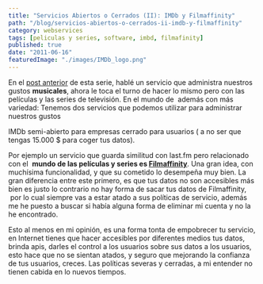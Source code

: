 ```yaml
---
title: "Servicios Abiertos o Cerrados (II): IMDb y Filmaffinity"
path: "/blog/servicios-abiertos-o-cerrados-ii-imdb-y-filmaffinity"
category: webservices
tags: [peliculas y series, software, imbd, filmafinity]
published: true
date: "2011-06-16"
featuredImage: "./images/IMDb_logo.png"
---
```


<p>
	En el <a title='¿servicios abiertos o cerrados?(I): last.fm' href='/{{ page.category }}/servicios-abiertos-o-cerrados-i-last-fm' target='_blank' rel="nofollow noopener noreferrer">post anterior</a> de esta serie, hablé un servicio que administra nuestros gustos <strong>musicales</strong>, ahora le toca el turno de hacer lo mismo pero con las películas y las series de televisión.
	En el mundo de  además con más variedad: Tenemos dos servicios que podemos utilizar para administrar nuestros gustos
</p>

<p>
	IMDb semi-abierto para empresas cerrado para usuarios ( a no ser que tengas 15.000 $ para coger tus datos).
</p>

<p>
	Por ejemplo un servicio que guarda similitud con last.fm pero relacionado con el  <strong>mundo de las películas y series es <a title='Filmaffinity' href='http://filmaffinity.com/' target='_blank' rel="nofollow noopener noreferrer">Filmaffinity</a></strong>. Una gran idea, con muchísima funcionalidad, y que su cometido lo desempeña muy bien. La gran diferencia entre este primero, es que tus datos no son accesibles más bien es justo lo contrario no hay forma de sacar tus datos de Filmaffinity,  por lo cual siempre vas a estar atado a sus políticas de servicio, además me he puesto a buscar si había alguna forma de eliminar mi cuenta y no la he encontrado.
</p>
<p>
	Esto al menos en mi opinión, es una forma tonta de empobrecer tu servicio, en Internet tienes que hacer accesibles por diferentes medios tus datos, brinda apis, darles el control a los usuarios sobre sus datos a los usuarios, esto hace que no se sientan atados, y seguro que mejorando la confianza de tus usuarios, creces. Las políticas severas y cerradas, a mi entender no tienen cabida en lo nuevos tiempos.
</p>
